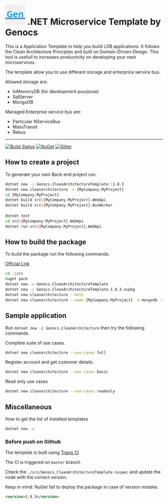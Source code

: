 ![Clean Architecture Template](https://raw.githubusercontent.com/genocs/clean-architecture-template/master/images/genocs-icon.png) .NET Microservice Template by Genocs
=========
This is a Application Template to help you build LOB applications.
It follows the Clean Architecture Principles and built on Domain-Driven-Design.
This tool is usefull to increases productivity on developing your next microservices.

The template allow you to use different storage and enterprice service bus.

Allowed storage are:
- InMemoryDB (for development pourpose)
- SqlServer
- MongoDB

Managed Enterprise service bus are:
- Particular NServiceBus
- MassTransit
- Rebus

----

[![Build Status](https://app.travis-ci.com/Genocs/clean-architecture-template.svg?branch=master)](https://app.travis-ci.com/Genocs/clean-architecture-template) <a href="https://www.nuget.org/packages/Genocs.CleanArchitectureTemplate/" rel="Genocs.CleanCode">![NuGet](https://buildstats.info/nuget/genocs.cleanarchitecturetemplate)</a> [![Gitter](https://img.shields.io/badge/chat-on%20gitter-blue.svg)](https://gitter.im/genocs/)


## How to create a project

To generate your own Back-end project run:

```sh
dotnet new -i Genocs.CleanArchitectureTemplate::1.8.3
dotnet new cleanarchitecture -n {MyCompany.MyProject}
cd {MyCompany.MyProject}
dotnet build src\{MyCompany.MyProject}.WebApi
dotnet build src\{MyCompany.MyProject}.BusWorker

dotnet test
cd src\{MyCompany.MyProject}.WebApi
dotnet run src\{MyCompany.MyProject}.WebApi
```


## How to build the package

To build the package run the following commands:

[Official Link](https://docs.microsoft.com/en-us/dotnet/core/tools/custom-templates)


```sh
cd .\src
nuget pack
dotnet new -u Genocs.CleanArchitectureTemplate
dotnet new -i Genocs.CleanArchitectureTemplate.1.8.3.nupkg
dotnet new cleanarchitecture --help
dotnet new cleanarchitecture --name {MyCompany.MyProject} -d mongodb -sb particular
```


## Sample application

Run `dotnet new -i Genocs.CleanArchitecture` then try the following commands.

Complete suite of use cases.

```sh
dotnet new cleanarchitecture --use-cases full
```

Register account and get customer details.

```sh
dotnet new cleanarchitecture --use-cases basic
```

Read only use cases

```sh
dotnet new cleanarchitecture --use-cases readonly
```

## Miscellaneous

How to get the list of installed templates

```sh
dotnet new -u
```

### Before push on Github

The templete is built using [Travis CI](https://www.travis-ci.com/)

The CI is triggered on `master` branch

Check the `./src/Genocs.CleanArchitectureTemplate.nuspec` and update the node with the correct version. 

Keep in mind: NuGet fail to deploy the package in case of version mistake.

```xml
<version>1.8.3</version>
```
